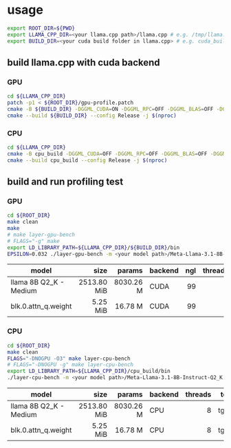 # usage

```bash
export ROOT_DIR=${PWD}
export LLAMA_CPP_DIR=<your llama.cpp path>/llama.cpp # e.g. /tmp/llama.cpp
export BUILD_DIR=<your cuda build folder in llama.cpp> # e.g. cuda_build
```

## build llama.cpp with cuda backend

### GPU

```bash
cd ${LLAMA_CPP_DIR}
patch -p1 < ${ROOT_DIR}/gpu-profile.patch
cmake -B ${BUILD_DIR} -DGGML_CUDA=ON -DGGML_RPC=OFF -DGGML_BLAS=OFF -DGGML_SCHED_MAX_COPIES=1 -DLLAMA_CURL=OFF #-DCMAKE_BUILD_TYPE=Debug
cmake --build ${BUILD_DIR} --config Release -j $(nproc)
```


### CPU

```bash
cd ${LLAMA_CPP_DIR}
cmake -B cpu_build -DGGML_CUDA=OFF -DGGML_RPC=OFF -DGGML_BLAS=OFF -DGGML_SCHED_MAX_COPIES=1 -DLLAMA_CURL=OFF #-DCMAKE_BUILD_TYPE=Debug
cmake --build cpu_build --config Release -j $(nproc)
```

## build and run profiling test

### GPU

```bash
cd ${ROOT_DIR}
make clean
make
# make layer-gpu-bench
# FLAGS="-g" make
export LD_LIBRARY_PATH=${LLAMA_CPP_DIR}/${BUILD_DIR}/bin
EPSILON=0.032 ./layer-gpu-bench -m <your model path>/Meta-Llama-3.1-8B-Instruct-Q2_K.gguf -l blk.0.attn_q.weight -p 0 -n 128 -t 1
```

| model                          |         size |       params | backend    | ngl | threads |            test |                  t/s |
| ------------------------------ | -----------: | -----------: | ---------- | --: | ------: | --------------: | -------------------: |
| llama 8B Q2_K - Medium         |  2513.80 MiB |    8030.26 M | CUDA       |  99 |       1 |           tg128 |                179.56 |
| blk.0.attn_q.weight            |     5.25 MiB |      16.78 M | CUDA       |  99 |       1 |           tg128 |              59445.08 |


### CPU

```bash
cd ${ROOT_DIR}
make clean
FLAGS="-DNOGPU -O3" make layer-cpu-bench
# FLAGS="-DNOGPU -g" make layer-cpu-bench
export LD_LIBRARY_PATH=${LLAMA_CPP_DIR}/cpu_build/bin
./layer-cpu-bench -m <your model path>/Meta-Llama-3.1-8B-Instruct-Q2_K.gguf -l blk.0.attn_q.weight -p 0 -n 64 -t 8 -ngl 0 --no-warmup
```

| model                          |         size |       params | backend    | threads |            test |                  t/s |
| ------------------------------ | -----------: | -----------: | ---------- | ------: | --------------: | -------------------: |
| llama 8B Q2_K - Medium         |  2513.80 MiB |    8030.26 M | CPU        |       8 |            tg64 |                 23.86 |
| blk.0.attn_q.weight            |     5.25 MiB |      16.78 M | CPU        |       8 |            tg64 |              11658.04 |